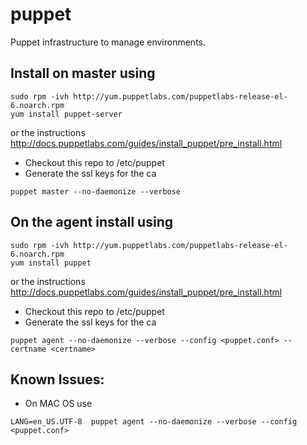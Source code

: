 puppet
======

Puppet infrastructure to manage environments.

## Install on master using 
```
sudo rpm -ivh http://yum.puppetlabs.com/puppetlabs-release-el-6.noarch.rpm
yum install puppet-server
```
or the instructions http://docs.puppetlabs.com/guides/install_puppet/pre_install.html
* Checkout this repo to /etc/puppet
* Generate the ssl keys for the ca
```
puppet master --no-daemonize --verbose
```

## On the agent install using
```
sudo rpm -ivh http://yum.puppetlabs.com/puppetlabs-release-el-6.noarch.rpm
yum install puppet
```
or the instructions http://docs.puppetlabs.com/guides/install_puppet/pre_install.html
* Checkout this repo to /etc/puppet
* Generate the ssl keys for the ca
```
puppet agent --no-daemonize --verbose --config <puppet.conf> --certname <certname>
```

## Known Issues:
* On MAC OS use 
```
LANG=en_US.UTF-8  puppet agent --no-daemonize --verbose --config <puppet.conf>
```

